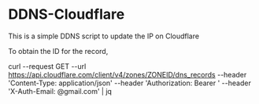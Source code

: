 # DDNS-Cloudflare
This is a simple DDNS script to update the IP on Cloudflare

To obtain the ID for the record, 

curl --request GET   --url https://api.cloudflare.com/client/v4/zones/ZONEID/dns_records   --header 'Content-Type: application/json'   --header 'Authorization: Bearer '   --header 'X-Auth-Email: @gmail.com' | jq
